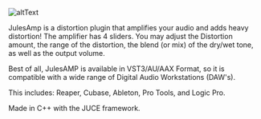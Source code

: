 ![altText](https://hosting.photobucket.com/images/i/Julianaguilar98/JulesAmp.png)

JulesAmp is a distortion plugin that amplifies your audio and adds heavy distortion!
The amplifier has 4 sliders. You may adjust the Distortion amount, the range of the distortion, the blend (or mix) of the dry/wet tone,
as well as the output volume.

Best of all, JulesAMP is available in VST3/AU/AAX Format, so it is compatible with a wide range of Digital Audio Workstations (DAW's).

This includes: Reaper, Cubase, Ableton, Pro Tools, and Logic Pro.

Made in C++ with the JUCE framework.
